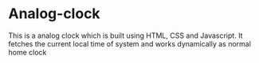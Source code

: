 # Analog-clock
This is a analog clock which is built using HTML, CSS and Javascript.
It fetches the current local time of system and works dynamically as  normal home clock
